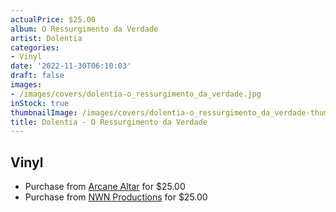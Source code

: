 ```yaml
---
actualPrice: $25.00
album: O Ressurgimento da Verdade
artist: Dolentia
categories:
- Vinyl
date: '2022-11-30T06:10:03'
draft: false
images:
- /images/covers/dolentia-o_ressurgimento_da_verdade.jpg
inStock: true
thumbnailImage: /images/covers/dolentia-o_ressurgimento_da_verdade-thumb.jpg
title: Dolentia - O Ressurgimento da Verdade
---
```


## Vinyl
* Purchase from [Arcane Altar](https://arcanealtar.bigcartel.com/product/dolentia-o-ressurgimento-da-verdade-12-lp-white-vinyl) for $25.00
* Purchase from [NWN Productions](http://shop.nwnprod.com/index.php?route=product/product&path=75&product_id=28652&sort=pd.name&order=ASC) for $25.00
